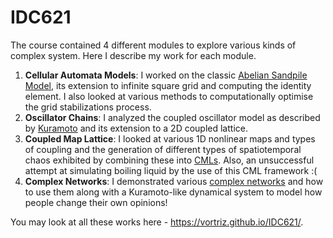 # IDC621

The course contained 4 different modules to explore various kinds of complex system. Here I describe my work for each module.

1. **Cellular Automata Models**: I worked on the classic [Abelian Sandpile Model](https://en.wikipedia.org/wiki/Abelian_sandpile_model), its extension to infinite square grid and computing the identity element. I also looked at various methods to computationally optimise the grid stabilizations process.
2. **Oscillator Chains**: I analyzed the coupled oscillator model as described by [Kuramoto](https://en.wikipedia.org/wiki/Kuramoto_model) and its extension to a 2D coupled lattice.
3. **Coupled Map Lattice**: I looked at various 1D nonlinear maps and types of coupling and the generation of different types of spatiotemporal chaos exhibited by combining these into [CMLs](https://en.wikipedia.org/wiki/Coupled_map_lattice). Also, an unsuccessful attempt at simulating boiling liquid by the use of this CML framework :(
4. **Complex Networks**: I demonstrated various [complex networks](https://en.wikipedia.org/wiki/Complex_network) and how to use them along with a Kuramoto-like dynamical system to model how people change their own opinions!

You may look at all these works here - https://vortriz.github.io/IDC621/.
